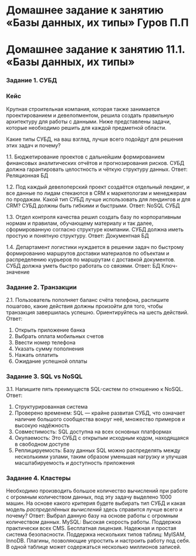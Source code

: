 # Домашнее задание к занятию «Базы данных, их типы» Гуров П.П

# Домашнее задание к занятию 11.1. «Базы данных, их типы»

### Задание 1. СУБД

### Кейс
Крупная строительная компания, которая также занимается проектированием и девелопментом, решила создать 
правильную архитектуру для работы с данными. Ниже представлены задачи, которые необходимо решить для
каждой предметной области. 

Какие типы СУБД, на ваш взгляд, лучше всего подойдут для решения этих задач и почему? 
 
1.1. Бюджетирование проектов с дальнейшим формированием финансовых аналитических отчётов и прогнозирования рисков.
СУБД должна гарантировать целостность и чёткую структуру данных.
Ответ: Реляционная БД

1.2. Под каждый девелоперский проект создаётся отдельный лендинг, и все данные по лидам стекаются в CRM к 
маркетологам и менеджерам по продажам. Какой тип СУБД лучше использовать для лендингов и для CRM? 
СУБД должны быть гибкими и быстрыми.
Ответ: NoSQL СУБД

1.3. Отдел контроля качества решил создать базу по корпоративным нормам и правилам, обучающему материалу 
и так далее, сформированную согласно структуре компании. СУБД должна иметь простую и понятную структуру.
Ответ: Документная БД

1.4. Департамент логистики нуждается в решении задач по быстрому формированию маршрутов доставки материалов 
по объектам и распределению курьеров по маршрутам с доставкой документов. СУБД должна уметь быстро работать
со связями.
Ответ: БД Ключ-значение

### Задание 2. Транзакции

2.1. Пользователь пополняет баланс счёта телефона, распишите пошагово, какие действия должны произойти для того, чтобы 
транзакция завершилась успешно. Ориентируйтесь на шесть действий.
Ответ: 
1. Открыть приложение банка
2. Выбрать оплата мобильных счетов
3. Ввести номер телефона
4. Указать сумму пополнения
5. Нажать оплатить 
6. Ожидание успешной оплаты

### Задание 3. SQL vs NoSQL

3.1. Напишите пять преимуществ SQL-систем по отношению к NoSQL. 
Ответ:
1. Структурированная система
2. Проверено временем: SQL — крайне развитая СУБД, что означает наличие большого сообщества вокруг неё, множество примеров и высокую надёжность
3. Совместимость: SQL доступна на всех основных платформах
4. Окупаемость: Это СУБД с открытым исходным кодом, находящаяся в свободном доступе
5. Реплицируемость: Базу данных SQL можно распределять между несколькими узлами, таким образом уменьшая нагрузку и улучшая масштабируемость и доступность приложения

### Задание 4. Кластеры

Необходимо производить большое количество вычислений при работе с огромным количеством данных, под эту задачу 
выделено 1000 машин. 
На основе какого критерия будете выбирать тип СУБД и какая модель *распределённых вычислений* 
здесь справится лучше всего и почему?
Ответ: 
 Выбрал данную базу на основе работы с огромным количеством данных.
    MySQL:
    Высокая скорость работы.
    Поддержка практически всех CMS.
    Бесплатная лицензия.
    Надежная и простая система безопасности.
    Поддержка нескольких типов таблиц: MyISAM, InnoDB.
    Плагины, позволяющие упростить и настроить работу под себя.
    В одной таблице может содержаться несколько миллионов записей.

